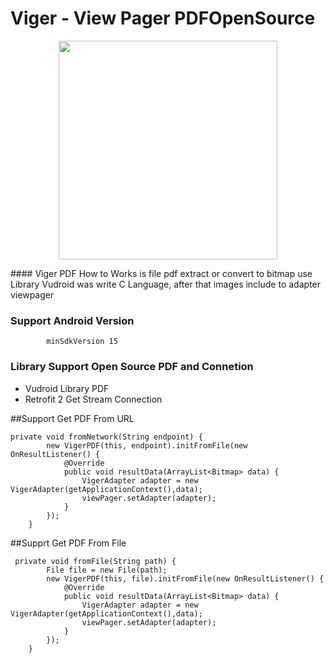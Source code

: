 # Viger - View Pager PDFOpenSource

<p align="center">
  <img src="https://aeroyid.files.wordpress.com/2017/01/screenshot_1485855976.png" width="350"/>
</p>
#### Viger PDF How to Works is file pdf extract or convert to bitmap use Library Vudroid was write C Language, after that images include to adapter viewpager

### Support Android Version
```
        minSdkVersion 15
```
### Library Support Open Source PDF and Connetion 
- Vudroid Library PDF
- Retrofit 2 Get Stream Connection

##Support Get PDF From URL
```
private void fromNetwork(String endpoint) {
        new VigerPDF(this, endpoint).initFromFile(new OnResultListener() {
            @Override
            public void resultData(ArrayList<Bitmap> data) {
                VigerAdapter adapter = new VigerAdapter(getApplicationContext(),data);
                viewPager.setAdapter(adapter);
            }
        });
    }
```

##Supprt Get PDF From File
```
 private void fromFile(String path) {
        File file = new File(path);
        new VigerPDF(this, file).initFromFile(new OnResultListener() {
            @Override
            public void resultData(ArrayList<Bitmap> data) {
                VigerAdapter adapter = new VigerAdapter(getApplicationContext(),data);
                viewPager.setAdapter(adapter);
            }
        });
    }
```
